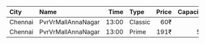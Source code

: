 | City    | Name               |  Time | Type    | Price | Capacity | Booked |
| :------ | :----------------- | ----: | :------ | ----: | -------: | -----: |
| Chennai | PvrVrMallAnnaNagar | 13:00 | Classic |   60₹ |        5 |      5 |
| Chennai | PvrVrMallAnnaNagar | 13:00 | Prime   |  191₹ |       51 |     14 |